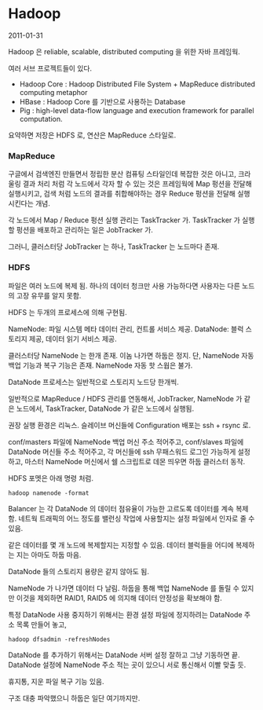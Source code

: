 # Hadoop

2011-01-31

Hadoop 은 reliable, scalable, distributed computing 을 위한 자바 프레임웍.

여러 서브 프로젝트들이 있다.

* Hadoop Core : Hadoop Distributed File System + MapReduce distributed computing metaphor
* HBase : Hadoop Core 를 기반으로 사용하는 Database
* Pig : high-level data-flow language and execution framework for parallel computation.

요약하면 저장은 HDFS 로, 연산은 MapReduce 스타일로.


### MapReduce

구글에서 검색엔진 만들면서 정립한 분산 컴퓨팅 스타일인데 복잡한 것은 아니고,
크라울링 결과 처리 처럼 각 노드에서 각자 할 수 있는 것은 프레임웍에 Map 펑션을 전달해 실행시키고,
검색 처럼 노드의 결과를 취합해야하는 경우 Reduce 펑션을 전달해 실행시킨다는 개념.

각 노드에서 Map / Reduce 펑션 실행 관리는 TaskTracker 가.
TaskTracker 가 실행할 펑션을 배포하고 관리하는 일은 JobTracker 가.

그러니, 클러스터당 JobTracker 는 하나, TaskTracker 는 노드마다 존재.


### HDFS

파일은 여러 노드에 복제 됨.
하나의 데이터 청크만 사용 가능하다면 사용자는 다른 노드의 고장 유무를 알지 못함.

HDFS 는 두개의 프로세스에 의해 구현됨.

NameNode: 파일 시스템 메타 데이터 관리, 컨트롤 서비스 제공.
DataNode: 블럭 스토리지 제공, 데이터 읽기 서비스 제공.

클러스터당 NameNode 는 한개 존재.
이놈 나가면 하둡은 정지.
단, NameNode 자동 백업 기능과 복구 기능은 존재.
NameNode 자동 핫 스웝은 불가.

DataNode 프로세스는 일반적으로 스토리지 노드당 한개씩.


일반적으로 MapReduce / HDFS 관리를 연동해서,
JobTracker, NameNode 가 같은 노드에서,
TaskTracker, DataNode 가 같은 노드에서 실행됨.

권장 실행 환경은 리눅스.
슬레이브 머신들에 Configuration 배포는 ssh + rsync 로.

conf/masters 파일에 NameNode 백업 머신 주소 적어주고,
conf/slaves 파일에 DataNode 머신들 주소 적어주고,
각 머신들에 ssh 무패스워드 로그인 가능하게 설정 하고,
마스터 NameNode 머신에서 쉘 스크립트로 데몬 띄우면 하둡 클러스터 동작.

HDFS 포멧은 아래 명령 처럼.

	hadoop namenode -format

Balancer 는 각 DataNode 의 데이터 점유율이 가능한 고르도록 데이터를 계속 복제함.
네트웍 트래픽의 어느 정도를 밸런싱 작업에 사용할지는 설정 파일에서 인자로 줄 수 있음.

같은 데이터를 몇 개 노드에 복제할지는 지정할 수 있음.
데이터 블럭들을 어디에 복제하는 지는 아마도 하둡 마음.

DataNode 들의 스토리지 용량은 같지 않아도 됨.

NameNode 가 나가면 데이터 다 날림.
하둡을 통해 백업 NameNode 를 돌릴 수 있지만 이것을 제외하면
RAID1, RAID5 에 의지해 데이터 안정성을 확보해야 함.

특정 DataNode 사용 중지하기 위해서는
환경 설정 파일에 정지하려는 DataNode 주소 목록 만들어 놓고,

	hadoop dfsadmin -refreshNodes

DataNode 를 추가하기 위해서는 DataNode 서버 설정 잘하고 그냥 기동하면 끝.
DataNode 설정에 NameNode 주소 적는 곳이 있으니 서로 통신해서 이빨 맞출 듯.

휴지통, 지운 파일 복구 기능 있음.

구조 대충 파악했으니 하둡은 일단 여기까지만.
